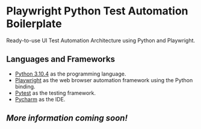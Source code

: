 # Playwright Python Test Automation Boilerplate

Ready-to-use UI Test Automation Architecture using Python and Playwright.

## Languages and Frameworks
- [Python 3.10.4](https://www.python.org/downloads/release/python-3104/) as the programming language.
- [Playwright](https://playwright.dev/python/docs/intro) as the web browser automation framework using the Python binding.
- [Pytest](https://docs.pytest.org/en/7.2.x/) as the testing framework.
- [Pycharm](https://www.jetbrains.com/pycharm/) as the IDE.

## *More information coming soon!*
